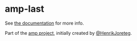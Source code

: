# amp-last

See [the documentation](http://amp-project.com#amp-last) for more info.

Part of the [amp project](http://amp-project.com#amp-last), initially created by [@HenrikJoreteg](http://twitter.com/henrikjoreteg).